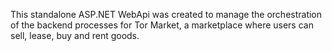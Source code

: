 This standalone ASP.NET WebApi was created to manage the orchestration of the backend processes for Tor Market, a marketplace where users can sell, lease, buy and rent goods.
